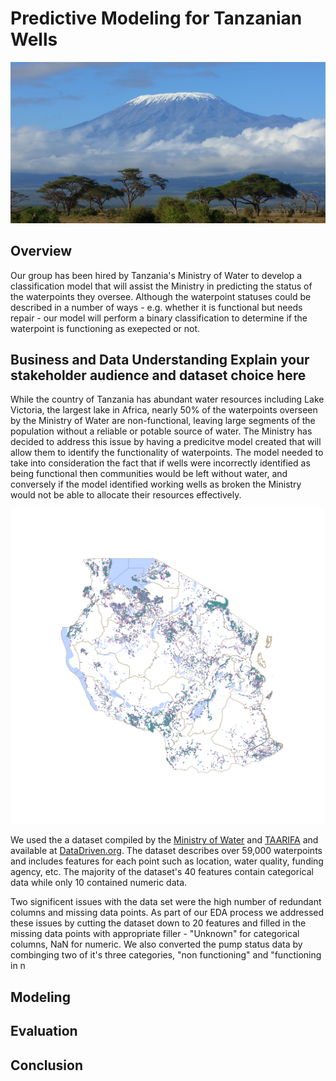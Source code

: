 # Predictive Modeling for Tanzanian Wells 

![](images/cropMount-Kilimanjaro.jpg)

## Overview

Our group has been hired by Tanzania's Ministry of Water to develop a classification model that will assist the Ministry in predicting the status of the waterpoints they oversee. Although the waterpoint statuses could be described in a number of ways - e.g. whether it is functional but needs repair - our model will perform a binary classification to determine if the waterpoint is functioning as exepected or not.

## Business and Data Understanding Explain your stakeholder audience and dataset choice here

While the country of Tanzania has abundant water resources including Lake Victoria, the largest lake in Africa, nearly 50% of the waterpoints overseen by the Ministry of Water are non-functional, leaving large segments of the population without a reliable or potable source of water. The Ministry has decided to address this issue by having a predicitve model created that will allow them to identify the functionality of waterpoints. The model needed to take into consideration the fact that if wells were incorrectly identified as being functional then communities would be left without water, and conversely if the model identified working wells as broken the Ministry would not be able to allocate their resources effectively.

![](notebooks/Alex/GIS/tanzania_pumps.png)

We used the a dataset compiled by the [Ministry of Water](https://www.maji.go.tz/) and [TAARIFA](https://taarifa.org/) and available at [DataDriven.org](https://www.drivendata.org/competitions/7/pump-it-up-data-mining-the-water-table/).  The dataset describes over 59,000 waterpoints and includes features for each point such as location, water quality, funding agency, etc. The majority of the dataset's 40 features contain categorical data while only 10 contained numeric data.  

Two significent issues with the data set were the high number of redundant columns and missing data points. As part of our EDA process we addressed these issues by cutting the dataset down to 20 features and filled in the missing data points with appropriate filler - "Unknown" for categorical columns, NaN for numeric.  We also converted the pump status data by combinging two of it's three categories, "non functioning" and "functioning in n


## Modeling


## Evaluation
## Conclusion


